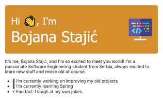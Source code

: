 

![Header](./github-header-image.png)


It's me, Bojana Stajić, and I'm so excited to meet you world! I'm a passionate Software Enginnering student from Serbia, always excited to learn new stuff and revise old of course.

- 🔭 I’m currently working on improving my old projects
- 🌱 I’m currently learning Spring
- ⚡ Fun fact: I laugh at my own jokes.

